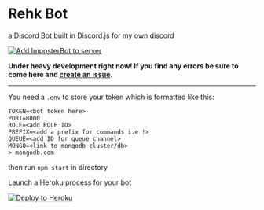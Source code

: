 # Rehk Bot
a Discord Bot built in Discord.js for my own discord

[![Add ImposterBot to server](https://img.shields.io/static/v1?label=Add%20ImposterBot&message=to%20server&color=7289DA&logo=Discord&logoColor=white&style=flat-square)](https://discord.com/api/oauth2/authorize?client_id=349236583611891714&permissions=1371630673&scope=bot)


**Under heavy development right now! If you find any errors be sure to come here and [create an issue](https://github.com/MrAuro/Among-Us-Bot/issues/new/choose).**

---


You need a `.env` to store your token which is formatted like this:

```
TOKEN=<bot token here>
PORT=8000
ROLE=<add ROLE ID>
PREFIX=<add a prefix for commands i.e !>
QUEUE=<add ID for queue channel>
MONGO=<link to mongodb cluster/db> 
> mongodb.com
```

then run `npm start` in directory

Launch a Heroku process for your bot
<p><a href="https://heroku.com/deploy" rel="nofollow"><img src="https://camo.githubusercontent.com/c0824806f5221ebb7d25e559568582dd39dd1170/68747470733a2f2f7777772e6865726f6b7563646e2e636f6d2f6465706c6f792f627574746f6e2e706e67" alt="Deploy to Heroku" data-canonical-src="https://www.herokucdn.com/deploy/button.png" style="max-width:100%;"></a></p>

